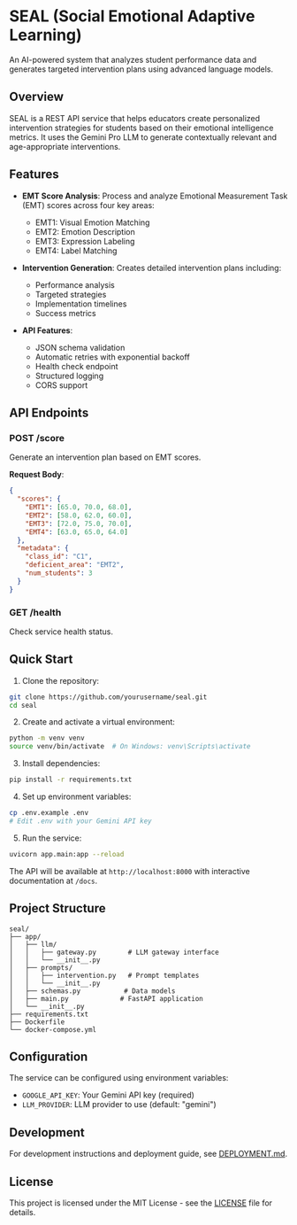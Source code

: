 # SEAL (Social Emotional Adaptive Learning)

An AI-powered system that analyzes student performance data and generates targeted intervention plans using advanced language models.

## Overview

SEAL is a REST API service that helps educators create personalized intervention strategies for students based on their emotional intelligence metrics. It uses the Gemini Pro LLM to generate contextually relevant and age-appropriate interventions.

## Features

- **EMT Score Analysis**: Process and analyze Emotional Measurement Task (EMT) scores across four key areas:

  - EMT1: Visual Emotion Matching
  - EMT2: Emotion Description
  - EMT3: Expression Labeling
  - EMT4: Label Matching

- **Intervention Generation**: Creates detailed intervention plans including:

  - Performance analysis
  - Targeted strategies
  - Implementation timelines
  - Success metrics

- **API Features**:
  - JSON schema validation
  - Automatic retries with exponential backoff
  - Health check endpoint
  - Structured logging
  - CORS support

## API Endpoints

### POST /score

Generate an intervention plan based on EMT scores.

**Request Body**:

```json
{
  "scores": {
    "EMT1": [65.0, 70.0, 68.0],
    "EMT2": [58.0, 62.0, 60.0],
    "EMT3": [72.0, 75.0, 70.0],
    "EMT4": [63.0, 65.0, 64.0]
  },
  "metadata": {
    "class_id": "C1",
    "deficient_area": "EMT2",
    "num_students": 3
  }
}
```

### GET /health

Check service health status.

## Quick Start

1. Clone the repository:

```bash
git clone https://github.com/yourusername/seal.git
cd seal
```

2. Create and activate a virtual environment:

```bash
python -m venv venv
source venv/bin/activate  # On Windows: venv\Scripts\activate
```

3. Install dependencies:

```bash
pip install -r requirements.txt
```

4. Set up environment variables:

```bash
cp .env.example .env
# Edit .env with your Gemini API key
```

5. Run the service:

```bash
uvicorn app.main:app --reload
```

The API will be available at `http://localhost:8000` with interactive documentation at `/docs`.

## Project Structure

```
seal/
├── app/
│   ├── llm/
│   │   ├── gateway.py        # LLM gateway interface
│   │   └── __init__.py
│   ├── prompts/
│   │   ├── intervention.py   # Prompt templates
│   │   └── __init__.py
│   ├── schemas.py           # Data models
│   ├── main.py             # FastAPI application
│   └── __init__.py
├── requirements.txt
├── Dockerfile
└── docker-compose.yml
```

## Configuration

The service can be configured using environment variables:

- `GOOGLE_API_KEY`: Your Gemini API key (required)
- `LLM_PROVIDER`: LLM provider to use (default: "gemini")

## Development

For development instructions and deployment guide, see [DEPLOYMENT.md](DEPLOYMENT.md).

## License

This project is licensed under the MIT License - see the [LICENSE](LICENSE) file for details.
